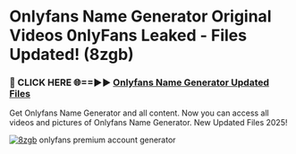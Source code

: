 # Onlyfans Name Generator Original Videos 0nlyFans Leaked - Files Updated! (8zgb)

<h3>🔴 CLICK HERE 🌐==►► <a href="https://tinyurl.com/4seja8ks" rel="nofollow">Onlyfans Name Generator Updated Files</a></h3>

Get Onlyfans Name Generator and all content. Now you can access all videos and pictures of Onlyfans Name Generator. New Updated Files 2025!

[![8zgb](https://i.imgur.com/EWjZXRe.gif)](https://tinyurl.com/4seja8ks)
onlyfans premium account generator